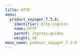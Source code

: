 ```yaml
---
title: HTTP
menu:
  product_voyager_7.3.0:
    identifier: http-ingress
    name: HTTP
    parent: ingress-guides
    weight: 10
menu_name: product_voyager_7.3.0
---
```


